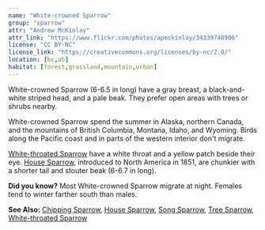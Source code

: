 ```yaml
---
name: "White-crowned Sparrow"
group: "sparrow"
attr: "Andrew McKinlay"
attr_link: "https://www.flickr.com/photos/apmckinlay/34339748900"
license: "CC BY-NC"
license_link: "https://creativecommons.org/licenses/by-nc/2.0/"
location: [bc,ab]
habitat: [forest,grassland,mountain,urban]
---
```

White-crowned Sparrow (6-6.5 in long) have a gray breast, a black-and-white striped head, and a pale beak. They prefer open areas with trees or shrubs nearby.

White-crowned Sparrow spend the summer in Alaska, northern Canada, and the mountains of British Columbia, Montana, Idaho, and Wyoming. Birds along the Pacific coast and in parts of the western interior don't migrate.

[White-throated Sparrow](/birds/whitetspar/) have a white throat and a yellow patch beside their eye. [House Sparrow](/birds/houspar/), introduced to North America in 1851, are chunkier with a shorter tail and stouter beak (6-6.7 in long).

**Did you know?** Most White-crowned Sparrow migrate at night. Females tend to winter farther south than males.

<!-- generated, do not edit -->
**See Also:**
[Chipping Sparrow](/birds/chipspar/),
[House Sparrow](/birds/houspar/),
[Song Sparrow](/birds/songspar/),
[Tree Sparrow](/birds/treespar/),
[White-throated Sparrow](/birds/whitetspar/)
